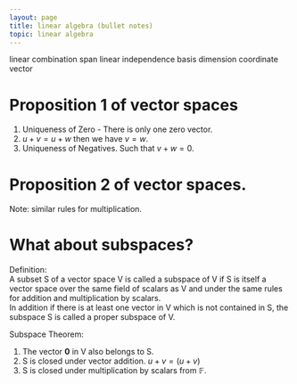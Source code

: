 ```yaml
---
layout: page
title: linear algebra (bullet notes)
topic: linear algebra
---
```


linear combination
span
linear independence
basis
dimension
coordinate vector

# Proposition 1 of vector spaces  
1. Uniqueness of Zero - There is only one zero vector.  
2. $u + v = u + w$ then we have $v = w$.
3. Uniqueness of Negatives. Such that $v + w = 0$.

# Proposition 2 of vector spaces.  
Note: similar rules for multiplication.

# What about subspaces?  
Definition:  
A subset S of a vector space V is called a subspace of V if S is itself a vector space over the same field of scalars as V and under the same rules for addition and multiplication by scalars.  
In addition if there is at least one vector in V which is not contained in S, the subspace S is called a proper subspace of V.  

Subspace Theorem:  
1. The vector **0** in V also belongs to S.  
2. S is closed under vector addition.  $u + v = (u + v)$
3. S is closed under multiplication by scalars from $\mathbb{F}$.  
